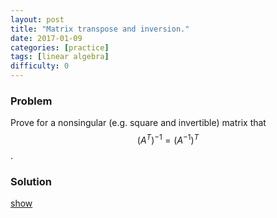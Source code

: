 ```yaml
---
layout: post
title: "Matrix transpose and inversion."
date: 2017-01-09
categories: [practice]
tags: [linear algebra]
difficulty: 0
---
```


### Problem ###

Prove for a nonsingular (e.g. square and invertible) matrix that
$$(A^T)^{-1} = (A^{-1})^T$$.

### Solution ###
<a id='answer-toggle' href="#" onclick="toggleDiv()">show</a>

<div id="answer-block"  style="display:none;">
<!---
We have
\begin{align}
I = (AA^{-1})^T = (A^{-1})^T A^T.
\end{align}

Multiplying both sides by $$(A^T)^{-1}$$ gives

\begin{align}
(A^T)^{-1} = (A^{-1})^T A^T (A^T)^{-1} = (A^{-1})^T I = (A^{-1})^T.
\end{align}

-->
</div>
